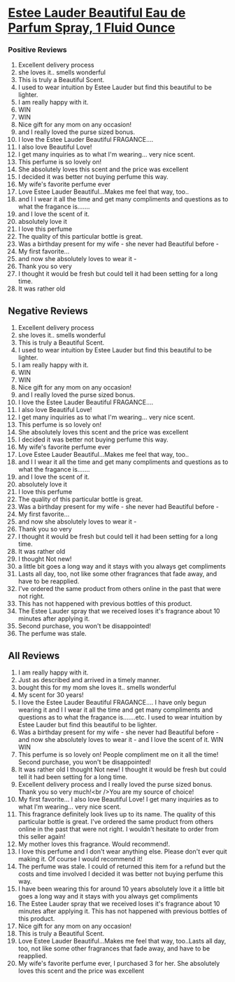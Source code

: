 # [Estee Lauder Beautiful Eau de Parfum Spray, 1 Fluid Ounce](https://products.checkmycream.com/products/Estee-Lauder-Beautiful-Eau-de-Parfum-Spray-1-Fluid-Ounce.html)

### Positive Reviews

<ol>
      <li>Excellent delivery process</li>
      <li>she loves it.. smells wonderful</li>
      <li>This is truly a Beautiful Scent.</li>
      <li>I used to wear intuition by Estee Lauder but find this beautiful to be lighter.</li>
      <li>I am really happy with it.</li>
      <li>WIN</li>
      <li>WIN  </li>
      <li>Nice gift for any mom on any occasion!</li>
      <li>and I really loved the purse sized bonus.  </li>
      <li>I love the Estee Lauder Beautiful FRAGANCE....</li>
      <li>I also love Beautiful Love!  </li>
      <li>I get many inquiries as to what I&#x27;m wearing... very nice scent.</li>
      <li>This perfume is so lovely on!  </li>
      <li>She absolutely loves this scent and the price was excellent</li>
      <li>I decided it was better not buying perfume this way.</li>
      <li>My wife&#x27;s favorite perfume ever</li>
      <li>Love Estee Lauder Beautiful...Makes me feel that way, too..</li>
      <li>and I I wear it all the time and get many compliments and questions as to what the fragance is.......</li>
      <li>and I love the scent of it.  </li>
      <li>absolutely love it</li>
      <li>I love this perfume</li>
      <li>The quality of this particular bottle is great.</li>
      <li>Was a birthday present for my wife - she never had Beautiful before -</li>
      <li>My first favorite...</li>
      <li>and now she absolutely loves to wear it -</li>
      <li>Thank you so very</li>
      <li>I thought it would be fresh but could tell it had been setting for a long time.</li>
      <li>It was rather old</li>
</ol>


<h2>Negative Reviews</h2>
<ol>
<li> Excellent delivery process</li>
<li> she loves it.. smells wonderful</li>
<li> This is truly a Beautiful Scent.</li>
<li> I used to wear intuition by Estee Lauder but find this beautiful to be lighter.</li>
<li> I am really happy with it.</li>
<li> WIN</li>
<li> WIN  </li>
<li> Nice gift for any mom on any occasion!</li>
<li> and I really loved the purse sized bonus.  </li>
<li> I love the Estee Lauder Beautiful FRAGANCE....</li>
<li> I also love Beautiful Love!  </li>
<li> I get many inquiries as to what I&#x27;m wearing... very nice scent.</li>
<li> This perfume is so lovely on!  </li>
<li> She absolutely loves this scent and the price was excellent</li>
<li> I decided it was better not buying perfume this way.</li>
<li> My wife&#x27;s favorite perfume ever</li>
<li> Love Estee Lauder Beautiful...Makes me feel that way, too..</li>
<li> and I I wear it all the time and get many compliments and questions as to what the fragance is.......</li>
<li> and I love the scent of it.  </li>
<li> absolutely love it</li>
<li> I love this perfume</li>
<li> The quality of this particular bottle is great.</li>
<li> Was a birthday present for my wife - she never had Beautiful before -</li>
<li> My first favorite...</li>
<li> and now she absolutely loves to wear it -</li>
<li> Thank you so very</li>
<li> I thought it would be fresh but could tell it had been setting for a long time.</li>
<li> It was rather old</li>
<li> I thought Not new!  </li>
<li> a little bit goes a long way and it stays with you always get compliments</li>
<li> Lasts all day, too, not like some other fragrances that fade away, and have to be reapplied.</li>
<li> I&#x27;ve ordered the same product from others online in the past that were not right.</li>
<li> This has not happened with previous bottles of this product.</li>
<li> The Estee Lauder spray that we received loses it&#x27;s fragrance about 10 minutes after applying it.</li>
<li> Second purchase, you won&#x27;t be disappointed!</li>
<li> The perfume was stale.  </li>
</ol>

<h2>All Reviews</h2>

<ol>
    <li> I am really happy with it.</li>
    <li> Just as described and arrived in a timely manner.</li>
    <li> bought this for my mom she loves it.. smells wonderful</li>
    <li> My scent for 30 years!</li>
    <li> I love the Estee Lauder Beautiful FRAGANCE.... I have only begun wearing it and I I wear it all the time and get many compliments and questions as to what the fragance is.......etc.  I used to wear intuition by Estee Lauder but find this beautiful to be lighter.</li>
    <li> Was a birthday present for my wife - she never had Beautiful before - and now she absolutely loves to wear it - and I love the scent of it.  WIN  WIN</li>
    <li> This perfume is so lovely on!  People compliment me on it all the time!  Second purchase, you won&#x27;t be disappointed!</li>
    <li> It was rather old I thought Not new!  I thought it would be fresh but could tell it had been setting for a long time.</li>
    <li> Excellent delivery process and I really loved the purse sized bonus.  Thank you so very much!&lt;br /&gt;You are my source of choice!</li>
    <li> My first favorite... I also love Beautiful Love!  I get many inquiries as to what I&#x27;m wearing... very nice scent.</li>
    <li> This fragrance definitely look lives up to its name. The quality of this particular bottle is great. I&#x27;ve ordered the same product from others online in the past that were not right. I wouldn&#x27;t hesitate to order from this seller again!</li>
    <li> My mother loves this fragrance. Would recommend!.</li>
    <li> I love this perfume and I don&#x27;t wear anything else. Please don&#x27;t ever quit making it. Of course I would recommend it!</li>
    <li> The perfume was stale.  I could of returned this item for a refund but the costs and time involved I decided it was better not buying perfume this way.</li>
    <li> I have been wearing this for around 10 years absolutely love it a little bit goes a long way and it stays with you always get compliments</li>
    <li> The Estee Lauder spray that we received loses it&#x27;s fragrance about 10 minutes after applying it. This has not happened with previous bottles of this product.</li>
    <li> Nice gift for any mom on any occasion!</li>
    <li> This is truly a Beautiful Scent.</li>
    <li> Love Estee Lauder Beautiful...Makes me feel that way, too..Lasts all day, too, not like some other fragrances that fade away, and have to be reapplied.</li>
    <li> My wife&#x27;s favorite perfume ever, I purchased 3 for her.  She absolutely loves this scent and the price was excellent</li>
</ol>




